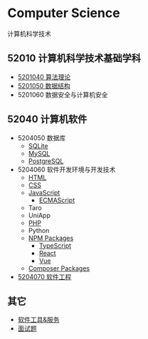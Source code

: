 # Computer Science

计算机科学技术

## 52010 计算机科学技术基础学科

<!-- - 5201010 自动机理论 -->
<!-- - 5201020 可计算性理论 -->
<!-- - 5201030 计算机可靠性理论 -->
- [5201040 算法理论](./52010/5201040/README.md)
- [5201050 数据结构](./52010/5201050/README.md)
- 5201060 数据安全与计算机安全
<!-- - 5201099 计算机科学技术基础学科其他学科 -->

<!-- ## 52020 人工智能

- 5202010 人工智能理论
- 5202020 自然语言处理
- 5202030 机器翻译
- 5202040 模式识别
- 5202050 计算机感知
- 5202060 计算机神经网络
- 5202070 知识工程
- 5202099 人工智能其他学科 -->

<!-- ## 52030 计算机系统结构

- 5203010 计算机系统设计
- 5203020 并行处理
- 5203030 分布式处理系统
- 5203040 计算机网络
- 5203050 计算机运行测试与性能评价
- 5203099 计算机系统结构其他学科 -->

## 52040 计算机软件

<!-- - 5204010 软件理论 -->
<!-- - 5204020 操作系统与操作环境 -->
<!-- - 5204030 程序设计及其语言 -->
<!-- - 5204040 编译系统 -->
- 5204050 数据库
  - [SQLite](./52040/5204050/SQLite/README.md)
  - [MySQL](./52040/5204050/MySQL/README.md)
  - [PostgreSQL](./52040/5204050/PostgreSQL/README.md)
- 5204060 软件开发环境与开发技术
  - [HTML](./52040/5204060/HTML/README.md)
  - [CSS](./52040/5204060/CSS/README.md)
  - [JavaScript](./52040/5204060/JavaScript/README.md)
    - [ECMAScript](./52040/5204060/ECMAScript/ES6/README.md)
  - Taro
  - UniApp
  - [PHP](./52040/5204060/PHP/README.md)
  - Python
  <!-- - [UniApp](./) -->
    <!-- - [微信小程序](./52040/5204060/WeChat/README.md) -->
  - [NPM Packages](./52040/5204060/NPM%20Packages/README.md)
    - [TypeScript](./52040/5204060/TypeScript/README.md)
    - [React](./52040/5204060/React/README.md)
      <!-- - [React Native] -->
    - [Vue](./52040/5204060/Vue/README.md)
  - [Composer Packages](./)
- [5204070 软件工程](./52040/5204070/README.md)
<!-- - 5204099 计算机软件其他学科 -->

<!-- ## 52050 计算机工程

- 5205010 计算机元器件
- 5205020 计算机处理器技术
- 5205030 计算机存储技术
- 5205040 计算机外围设备
- 5205050 计算机制造与检测
- 5205060 计算机高密度组装技术
- 5205099 计算机工程其他学科

## 52060 计算机应用

- 5206010 中国语言文字信息处理
- 5206020 计算机仿真
- 5206030 计算机图形学
- 5206040 计算机图像处理
- 5206050 计算机辅助设计
- 5206060 计算机过程控制
- 5206070 计算机信息管理系统
- 5206080 计算机决策支持系统
- 5206099 计算机应用其他学科

## 52099 计算机科学技术其他学科 -->

## 其它

- [软件工具&服务](./Toolkit/README.md)
- [面试题](./Interview/README.md)
